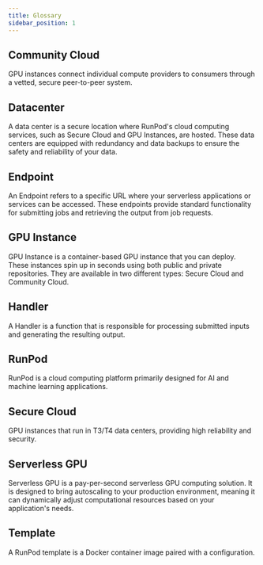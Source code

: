 ```yaml
---
title: Glossary
sidebar_position: 1
---
```


## Community Cloud

GPU instances connect individual compute providers to consumers through a vetted, secure peer-to-peer system.

## Datacenter

A data center is a secure location where RunPod's cloud computing services, such as Secure Cloud and GPU Instances, are hosted. These data centers are equipped with redundancy and data backups to ensure the safety and reliability of your data.

## Endpoint

An Endpoint refers to a specific URL where your serverless applications or services can be accessed. These endpoints provide standard functionality for submitting jobs and retrieving the output from job requests.

## GPU Instance

GPU Instance is a container-based GPU instance that you can deploy. These instances spin up in seconds using both public and private repositories. They are available in two different types: Secure Cloud and Community Cloud.

## Handler

A Handler is a function that is responsible for processing submitted inputs and generating the resulting output.

## RunPod

RunPod is a cloud computing platform primarily designed for AI and machine learning applications.

## Secure Cloud

GPU instances that run in T3/T4 data centers, providing high reliability and security.

## Serverless GPU

Serverless GPU is a pay-per-second serverless GPU computing solution. It is designed to bring autoscaling to your production environment, meaning it can dynamically adjust computational resources based on your application's needs.

## Template

A RunPod template is a Docker container image paired with a configuration.
